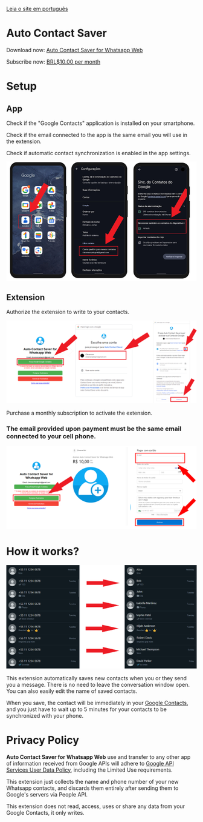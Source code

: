 [Leia o site em português](portugues.md)

<style>
footer {
  display: none !important;
}
</style>

# Auto Contact Saver
Download now: [Auto Contact Saver for Whatsapp Web](https://chromewebstore.google.com/detail/auto-contact-saver-for-wh/nloadjiefippecgegockfpioobngphnb)

Subscribe now: [BRL$10.00 per month](https://buy.stripe.com/fZe7t9cl5dYqcnu7ss)

# Setup

## App

Check if the "Google Contacts" application is installed on your smartphone.

Check if the email connected to the app is the same email you will use in the extension.

Check if automatic contact synchronization is enabled in the app settings.

<img src="assets/instructions.png" alt="drawing"/>

## Extension

Authorize the extension to write to your contacts.

<img src="assets/authorize.png" alt="drawing"/>

Purchase a monthly subscription to activate the extension.

### The email provided upon payment must be the same email connected to your cell phone.

<img src="assets/subscribe.png" alt="drawing"/>

# How it works?
<img src="assets/example.png" alt="drawing"/>

This extension automatically saves new contacts when you or they send you a message. There is no need to leave the conversation window open. You can also easily edit the name of saved contacts.

When you save, the contact will be immediately in your [Google Contacts](https://contacts.google.com/), and you just have to wait up to 5 minutes for your contacts to be synchronized with your phone.

# Privacy Policy
**Auto Contact Saver for Whatsapp Web** use and transfer to any other app of information received from Google APIs will adhere to [Google API Services User Data Policy](https://developers.google.com/terms/api-services-user-data-policy), including the Limited Use requirements.

This extension just collects the name and phone number of your new Whatsapp contacts, and discards them entirely after sending them to Google's servers via People API.

This extension does not read, access, uses or share any data from your Google Contacts, it only writes.

